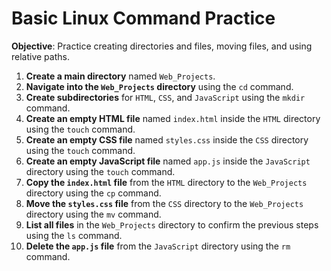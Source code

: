 # Basic Linux Command Practice

**Objective**: Practice creating directories and files, moving files, and using relative paths.

1. **Create a main directory** named `Web_Projects`.
2. **Navigate into the `Web_Projects` directory** using the `cd` command.
3. **Create subdirectories** for `HTML`, `CSS`, and `JavaScript` using the `mkdir` command.
4. **Create an empty HTML file** named `index.html` inside the `HTML` directory using the `touch` command.
5. **Create an empty CSS file** named `styles.css` inside the `CSS` directory using the `touch` command.
6. **Create an empty JavaScript file** named `app.js` inside the `JavaScript` directory using the `touch` command.
7. **Copy the `index.html` file** from the `HTML` directory to the `Web_Projects` directory using the `cp` command.
8. **Move the `styles.css` file** from the `CSS` directory to the `Web_Projects` directory using the `mv` command.
9. **List all files** in the `Web_Projects` directory to confirm the previous steps using the `ls` command.
10. **Delete the `app.js` file** from the `JavaScript` directory using the `rm` command.
